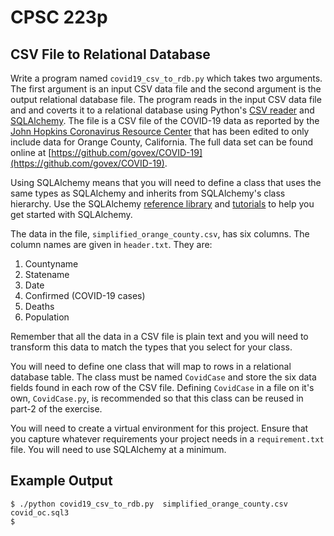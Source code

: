# CPSC 223p
##  CSV File to Relational Database

Write a program named `covid19_csv_to_rdb.py` which takes two arguments. The first argument is an input CSV data file and the second argument is the output relational database file. The program reads in the input CSV data file and and coverts it to a relational database using Python's [CSV reader](https://docs.python.org/3/library/csv.html) and [SQLAlchemy](https://www.sqlalchemy.org/). The file is a CSV file of the COVID-19 data as reported by the [John Hopkins Coronavirus Resource Center](https://coronavirus.jhu.edu/) that has been edited to only include data for Orange County, California. The full data set can be found online at [https://github.com/govex/COVID-19](https://github.com/govex/COVID-19).

Using SQLAlchemy means that you will need to define a class that uses the same types as SQLAlchemy and inherits from SQLAlchemy's class hierarchy. Use the SQLAlchemy [reference library](https://www.sqlalchemy.org/library.html#reference) and [tutorials](https://www.sqlalchemy.org/library.html#tutorials) to help you get started with SQLAlchemy.

The data in the file, `simplified_orange_county.csv`, has six columns. The column names are given in `header.txt`. They are:

1. Countyname
1. Statename
1. Date
1. Confirmed (COVID-19 cases)
1. Deaths
1. Population

Remember that all the data in a CSV file is plain text and you will need to transform this data to match the types that you select for your class.

You will need to define one class that will map to rows in a relational database table. The class must be named `CovidCase` and store the six data fields found in each row of the CSV file. Defining `CovidCase` in a file on it's own, `CovidCase.py`, is recommended so that this class can be reused in part-2 of the exercise.

You will need to create a virtual environment for this project. Ensure that you capture whatever requirements your project needs in a `requirement.txt` file. You will need to use SQLAlchemy at a minimum. 

## Example Output
```
$ ./python covid19_csv_to_rdb.py  simplified_orange_county.csv covid_oc.sql3
$
```



